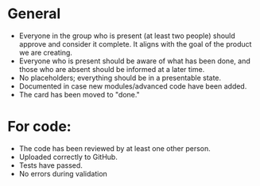 # General
* Everyone in the group who is present (at least two people) should approve and consider it complete.
It aligns with the goal of the product we are creating.
* Everyone who is present should be aware of what has been done, and those who are absent should be informed at a later time.
* No placeholders; everything should be in a presentable state.
* Documented in case new modules/advanced code have been added.
* The card has been moved to "done."
# For code:
* The code has been reviewed by at least one other person. 
* Uploaded correctly to GitHub.
* Tests have passed.
* No errors during validation